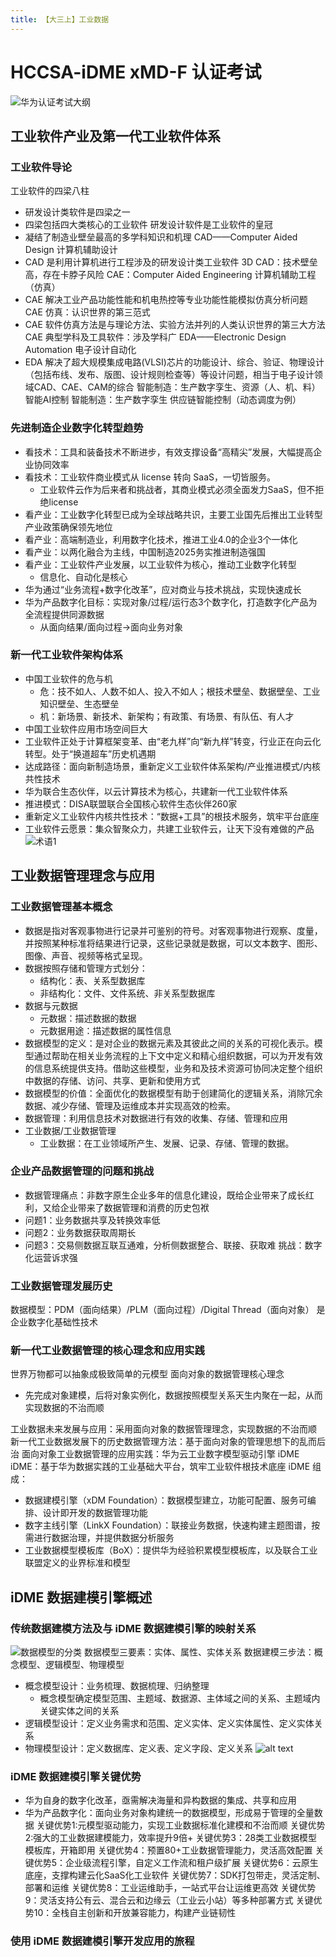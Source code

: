 ```yaml
---
title: 【大三上】工业数据
---
```

# HCCSA-iDME xMD-F 认证考试
![华为认证考试大纲](image-118.png)
## 工业软件产业及第一代工业软件体系
### 工业软件导论
工业软件的四梁八柱
- 研发设计类软件是四梁之一
- 四梁包括四大类核心的工业软件
研发设计软件是工业软件的皇冠
- 凝结了制造业壁垒最高的多学科知识和机理
CAD——Computer Aided Design 计算机辅助设计
- CAD 是利用计算机进行工程涉及的研发设计类工业软件
3D CAD：技术壁垒高，存在卡脖子风险
CAE：Computer Aided Engineering 计算机辅助工程（仿真）
- CAE 解决工业产品功能性能和机电热控等专业功能性能模拟仿真分析问题
CAE 仿真：认识世界的第三范式
- CAE 软件仿真方法是与理论方法、实验方法并列的人类认识世界的第三大方法
CAE 典型学科及工具软件：涉及学科广
EDA——Electronic Design Automation 电子设计自动化
- EDA 解决了超大规模集成电路(VLSI)芯片的功能设计、综合、验证、物理设计（包括布线、发布、版图、设计规则检查等）等设计问题，相当于电子设计领域CAD、CAE、CAM的综合
智能制造：生产数字孪生、资源（人、机、料）智能AI控制
智能制造：生产数字孪生 供应链智能控制（动态调度为例）

### 先进制造企业数字化转型趋势
- 看技术：工具和装备技术不断进步，有效支撑设备“高精尖”发展，大幅提高企业协同效率
- 看技术：工业软件商业模式从 license 转向 SaaS，一切皆服务。
    - 工业软件云作为后来者和挑战者，其商业模式必须全面发力SaaS，但不拒绝license
- 看产业：工业数字化转型已成为全球战略共识，主要工业国先后推出工业转型产业政策确保领先地位
- 看产业：高端制造业，利用数字化技术，推进工业4.0的企业3个一体化
- 看产业：以两化融合为主线，中国制造2025务实推进制造强国
- 看产业：工业软件产业发展，以工业软件为核心，推动工业数字化转型
    - 信息化、自动化是核心
- 华为通过“业务流程+数字化改革”，应对商业与技术挑战，实现快速成长
- 华为产品数字化目标：实现对象/过程/运行态3个数字化，打造数字化产品为全流程提供同源数据
    - 从面向结果/面向过程->面向业务对象
### 新一代工业软件架构体系
- 中国工业软件的危与机
    - 危：技不如人、人数不如人、投入不如人；根技术壁垒、数据壁垒、工业知识壁垒、生态壁垒
    - 机：新场景、新技术、新架构；有政策、有场景、有队伍、有人才
- 中国工业软件应用市场空间巨大
- 工业软件正处于计算框架变革、由“老九样”向“新九样”转变，行业正在向云化转型。处于“换道超车”历史机遇期
- 达成路径：面向新制造场景，重新定义工业软件体系架构/产业推进模式/内核共性技术
- 华为联合生态伙伴，以云计算技术为核心，共建新一代工业软件体系
- 推进模式：DISA联盟联合全国核心软件生态伙伴260家
- 重新定义工业软件内核共性技术：“数据+工具”的根技术服务，筑牢平台底座
- 工业软件云愿景：集众智聚众力，共建工业软件云，让天下没有难做的产品
![术语1](image-119.png)
## 工业数据管理理念与应用
### 工业数据管理基本概念
- 数据是指对客观事物进行记录并可鉴别的符号。对客观事物进行观察、度量，并按照某种标准将结果进行记录，这些记录就是数据，可以文本数字、图形、图像、声音、视频等格式呈现。
- 数据按照存储和管理方式划分：
    - 结构化：表、关系型数据库
    - 非结构化：文件、文件系统、非关系型数据库
- 数据与元数据
    - 元数据：描述数据的数据
    - 元数据用途：描述数据的属性信息
- 数据模型的定义：是对企业的数据元素及其彼此之间的关系的可视化表示。模型通过帮助在相关业务流程的上下文中定义和精心组织数据，可以为开发有效的信息系统提供支持。借助这些模型，业务和及技术资源可协同决定整个组织中数据的存储、访问、共享、更新和使用方式
- 数据模型的价值：全面优化的数据模型有助于创建简化的逻辑关系，消除冗余数据、减少存储、管理及运维成本并实现高效的检索。
- 数据管理：利用信息技术对数据进行有效的收集、存储、管理和应用
- 工业数据/工业数据管理
    - 工业数据：在工业领域所产生、发展、记录、存储、管理的数据。
### 企业产品数据管理的问题和挑战
- 数据管理痛点：非数字原生企业多年的信息化建设，既给企业带来了成长红利，又给企业带来了数据管理和消费的历史包袱
- 问题1：业务数据共享及转换效率低
- 问题2：业务数据获取周期长
- 问题3：交易侧数据互联互通难，分析侧数据整合、联接、获取难
挑战：数字化运营诉求强

### 工业数据管理发展历史
数据模型：PDM（面向结果）/PLM（面向过程）/Digital Thread（面向对象） 是企业数字化基础性技术

### 新一代工业数据管理的核心理念和应用实践
世界万物都可以抽象成极致简单的元模型
面向对象的数据管理核心理念
- 先完成对象建模，后将对象实例化，数据按照模型关系天生内聚在一起，从而实现数据的不治而顺

工业数据未来发展与应用：采用面向对象的数据管理理念，实现数据的不治而顺
新一代工业数据发展下的历史数据管理方法：基于面向对象的管理思想下的乱而后治
面向对象工业数据管理的应用实践：华为云工业数字模型驱动引擎 iDME
iDME：基于华为数据实践的工业基础大平台，筑牢工业软件根技术底座
iDME 组成：
- 数据建模引擎（xDM Foundation）：数据模型建立，功能可配置、服务可编排、设计即开发的数据管理功能
- 数字主线引擎（LinkX Foundation）：联接业务数据，快速构建主题图谱，按需进行数据治理，并提供数据分析服务
- 工业数据模型模板库（BoX）：提供华为经验积累模型模板库，以及联合工业联盟定义的业界标准和模型
## iDME 数据建模引擎概述
### 传统数据建模方法及与 iDME 数据建模引擎的映射关系
![数据模型的分类](image-120.png)
数据模型三要素：实体、属性、实体关系
数据建模三步法：概念模型、逻辑模型、物理模型
- 概念模型设计：业务梳理、数据梳理、归纳整理
    - 概念模型确定模型范围、主题域、数据源、主体域之间的关系、主题域内关键实体之间的关系
- 逻辑模型设计：定义业务需求和范围、定义实体、定义实体属性、定义实体关系
- 物理模型设计：定义数据库、定义表、定义字段、定义关系
![alt text](image-121.png)
### iDME 数据建模引擎关键优势
- 华为自身的数字化改革，亟需解决海量和异构数据的集成、共享和应用
- 华为产品数字化：面向业务对象构建统一的数据模型，形成易于管理的全量数据
关键优势1:元模型驱动能力，实现工业数据标准化建模和不治而顺
关键优势2:强大的工业数据建模能力，效率提升9倍+
关键优势3：28类工业数据模型模板库，开箱即用
关键优势4：预置80+工业数据管理能力，灵活高效配置
关键优势5：企业级流程引擎，自定义工作流和租户级扩展
关键优势6：云原生底座，支撑构建云化SaaS化工业软件
关键优势7：SDK打包带走，灵活定制、部署和运维
关键优势8：工业运维助手，一站式平台让运维更高效
关键优势9：灵活支持公有云、混合云和边缘云（工业云小站）等多种部署方式
关键优势10：全栈自主创新和开放兼容能力，构建产业链韧性
### 使用 iDME 数据建模引擎开发应用的旅程
